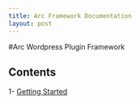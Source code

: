 ```yaml
---
title: Arc Framework Documentation
layout: post
---
```


#Arc Wordpress Plugin Framework

## Contents

1- [Getting Started](getting-started.md)
